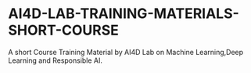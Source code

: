 # AI4D-LAB-TRAINING-MATERIALS-SHORT-COURSE
A short Course Training Material by AI4D Lab on Machine Learning,Deep Learning and Responsible AI.
